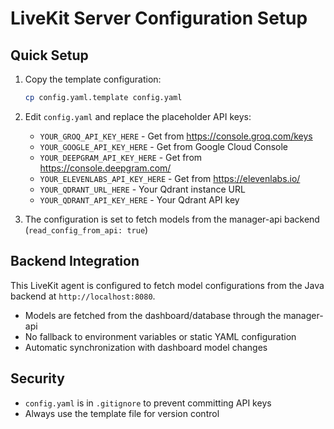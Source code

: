 # LiveKit Server Configuration Setup

## Quick Setup

1. Copy the template configuration:
   ```bash
   cp config.yaml.template config.yaml
   ```

2. Edit `config.yaml` and replace the placeholder API keys:
   - `YOUR_GROQ_API_KEY_HERE` - Get from https://console.groq.com/keys
   - `YOUR_GOOGLE_API_KEY_HERE` - Get from Google Cloud Console
   - `YOUR_DEEPGRAM_API_KEY_HERE` - Get from https://console.deepgram.com/
   - `YOUR_ELEVENLABS_API_KEY_HERE` - Get from https://elevenlabs.io/
   - `YOUR_QDRANT_URL_HERE` - Your Qdrant instance URL
   - `YOUR_QDRANT_API_KEY_HERE` - Your Qdrant API key

3. The configuration is set to fetch models from the manager-api backend (`read_config_from_api: true`)

## Backend Integration

This LiveKit agent is configured to fetch model configurations from the Java backend at `http://localhost:8080`.

- Models are fetched from the dashboard/database through the manager-api
- No fallback to environment variables or static YAML configuration
- Automatic synchronization with dashboard model changes

## Security

- `config.yaml` is in `.gitignore` to prevent committing API keys
- Always use the template file for version control